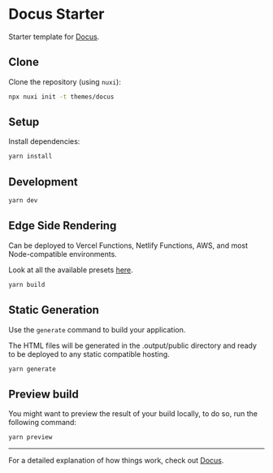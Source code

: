 # Docus Starter

Starter template for [Docus](https://docus.dev).

## Clone

Clone the repository (using `nuxi`):

```bash
npx nuxi init -t themes/docus
```

## Setup

Install dependencies:

```bash
yarn install
```

## Development

```bash
yarn dev
```

## Edge Side Rendering

Can be deployed to Vercel Functions, Netlify Functions, AWS, and most Node-compatible environments.

Look at all the available presets [here](https://nuxt.com/docs/getting-started/deployment#presets).

```bash
yarn build
```

## Static Generation

Use the `generate` command to build your application.

The HTML files will be generated in the .output/public directory and ready to be deployed to any static compatible hosting.

```bash
yarn generate
```

## Preview build

You might want to preview the result of your build locally, to do so, run the following command:

```bash
yarn preview
```

---

For a detailed explanation of how things work, check out [Docus](https://docus.dev).
